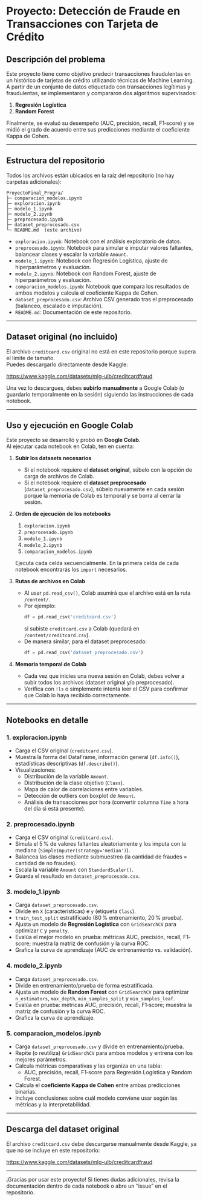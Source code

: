 # Proyecto: Detección de Fraude en Transacciones con Tarjeta de Crédito

## Descripción del problema
Este proyecto tiene como objetivo predecir transacciones fraudulentas en un histórico de tarjetas de crédito utilizando técnicas de Machine Learning. A partir de un conjunto de datos etiquetado con transacciones legítimas y fraudulentas, se implementaron y compararon dos algoritmos supervisados:
1. **Regresión Logística**  
2. **Random Forest**  

Finalmente, se evaluó su desempeño (AUC, precisión, recall, F1‐score) y se midió el grado de acuerdo entre sus predicciones mediante el coeficiente Kappa de Cohen.

---

## Estructura del repositorio
Todos los archivos están ubicados en la raíz del repositorio (no hay carpetas adicionales):

```
ProyectoFinal_Progra/
├─ comparacion_modelos.ipynb
├─ exploracion.ipynb
├─ modelo_1.ipynb
├─ modelo_2.ipynb
├─ preprocesado.ipynb
├─ dataset_preprocesado.csv
└─ README.md  (este archivo)
```

- `exploracion.ipynb`: Notebook con el análisis exploratorio de datos.
- `preprocesado.ipynb`: Notebook para simular e imputar valores faltantes, balancear clases y escalar la variable `Amount`.
- `modelo_1.ipynb`: Notebook con Regresión Logística, ajuste de hiperparámetros y evaluación.
- `modelo_2.ipynb`: Notebook con Random Forest, ajuste de hiperparámetros y evaluación.
- `comparacion_modelos.ipynb`: Notebook que compara los resultados de ambos modelos y calcula el coeficiente Kappa de Cohen.
- `dataset_preprocesado.csv`: Archivo CSV generado tras el preprocesado (balanceo, escalado e imputación).
- `README.md`: Documentación de este repositorio.

---

## Dataset original (no incluido)
El archivo `creditcard.csv` original no está en este repositorio porque supera el límite de tamaño.  
Puedes descargarlo directamente desde Kaggle:

https://www.kaggle.com/datasets/mlg-ulb/creditcardfraud

Una vez lo descargues, debes **subirlo manualmente** a Google Colab (o guardarlo temporalmente en la sesión) siguiendo las instrucciones de cada notebook.

---

## Uso y ejecución en Google Colab
Este proyecto se desarrolló y probó en **Google Colab**.  
Al ejecutar cada notebook en Colab, ten en cuenta:

1. **Subir los datasets necesarios**  
   - Si el notebook requiere el **dataset original**, súbelo con la opción de carga de archivos de Colab.
   - Si el notebook requiere el **dataset preprocesado** (`dataset_preprocesado.csv`), súbelo nuevamente en cada sesión porque la memoria de Colab es temporal y se borra al cerrar la sesión.

2. **Orden de ejecución de los notebooks**  
   1. `exploracion.ipynb`  
   2. `preprocesado.ipynb`  
   3. `modelo_1.ipynb`  
   4. `modelo_2.ipynb`  
   5. `comparacion_modelos.ipynb`  

   Ejecuta cada celda secuencialmente. En la primera celda de cada notebook encontrarás los `import` necesarios.

3. **Rutas de archivos en Colab**  
   - Al usar `pd.read_csv()`, Colab asumirá que el archivo está en la ruta `/content/`.  
   - Por ejemplo:
     ```python
     df = pd.read_csv('creditcard.csv')
     ```
     si subiste `creditcard.csv` a Colab (quedará en `/content/creditcard.csv`).  
   - De manera similar, para el dataset preprocesado:
     ```python
     df = pd.read_csv('dataset_preprocesado.csv')
     ```

4. **Memoria temporal de Colab**  
   - Cada vez que inicies una nueva sesión en Colab, debes volver a subir todos los archivos (dataset original y/o preprocesado).  
   - Verifica con `!ls` o simplemente intenta leer el CSV para confirmar que Colab lo haya recibido correctamente.

---

## Notebooks en detalle

### 1. exploracion.ipynb
- Carga el CSV original (`creditcard.csv`).
- Muestra la forma del DataFrame, información general (`df.info()`), estadísticas descriptivas (`df.describe()`).
- Visualizaciones:
  - Distribución de la variable `Amount`.
  - Distribución de la clase objetivo (`Class`).
  - Mapa de calor de correlaciones entre variables.
  - Detección de outliers con boxplot de `Amount`.
  - Análisis de transacciones por hora (convertir columna `Time` a hora del día si está presente).

### 2. preprocesado.ipynb
- Carga el CSV original (`creditcard.csv`).
- Simula el 5 % de valores faltantes aleatoriamente y los imputa con la mediana (`SimpleImputer(strategy='median')`).
- Balancea las clases mediante submuestreo (la cantidad de fraudes = cantidad de no fraudes).
- Escala la variable `Amount` con `StandardScaler()`.
- Guarda el resultado en `dataset_preprocesado.csv`.

### 3. modelo_1.ipynb
- Carga `dataset_preprocesado.csv`.
- Divide en `X` (características) e `y` (etiqueta `Class`).
- `train_test_split` estratificado (80 % entrenamiento, 20 % prueba).
- Ajusta un modelo de **Regresión Logística** con `GridSearchCV` para optimizar `C` y `penalty`.
- Evalúa el mejor modelo en prueba: métricas AUC, precisión, recall, F1‐score; muestra la matriz de confusión y la curva ROC.
- Grafica la curva de aprendizaje (AUC de entrenamiento vs. validación).

### 4. modelo_2.ipynb
- Carga `dataset_preprocesado.csv`.
- Divide en entrenamiento/prueba de forma estratificada.
- Ajusta un modelo de **Random Forest** con `GridSearchCV` para optimizar `n_estimators`, `max_depth`, `min_samples_split` y `min_samples_leaf`.
- Evalúa en prueba: métricas AUC, precisión, recall, F1‐score; muestra la matriz de confusión y la curva ROC.
- Grafica la curva de aprendizaje.

### 5. comparacion_modelos.ipynb
- Carga `dataset_preprocesado.csv` y divide en entrenamiento/prueba.
- Repite (o reutiliza) `GridSearchCV` para ambos modelos y entrena con los mejores parámetros.
- Calcula métricas comparativas y las organiza en una tabla:
  - AUC, precisión, recall, F1‐score para Regresión Logística y Random Forest.
- Calcula el **coeficiente Kappa de Cohen** entre ambas predicciones binarias.
- Incluye conclusiones sobre cuál modelo conviene usar según las métricas y la interpretabilidad.

---

## Descarga del dataset original
El archivo `creditcard.csv` debe descargarse manualmente desde Kaggle, ya que no se incluye en este repositorio:

https://www.kaggle.com/datasets/mlg-ulb/creditcardfraud

---

¡Gracias por usar este proyecto! Si tienes dudas adicionales, revisa la documentación dentro de cada notebook o abre un “issue” en el repositorio.
